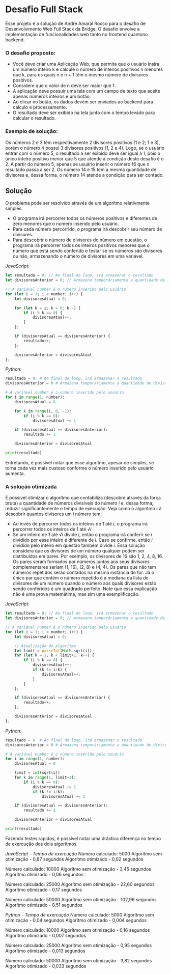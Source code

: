 # Desafio Full Stack

Esse projeto é a solução de André Amaral Rocco para o desafio de Desenvolvimento Web Full Stack da Bridge. O desafio envolve a implementação de funcionalidades web tanto no frontend quantono backend.

### O desafio proposto:
- Você deve criar uma Aplicação Web, que permita que o usuário insira um número inteiro k e calcule o número de inteiros positivos n menores que k, para os quais n e n + 1 têm o mesmo número de divisores positivos.
- Considere que o valor de n deve ser maior que 1.
- A aplicação deve possuir uma tela com um campo de texto que aceite apenas números inteiros e um botão.
- Ao clicar no botão, os dados devem ser enviados ao backend para cálculo e processamento.
- O resultado deve ser exibido na tela junto com o tempo levado para calcular o resultado.

### Exemplo de solução:
Os números 2 e 3 têm respectivamente 2 divisores positivos (1 e 2; 1 e 3), porém o número 4 possui 3 divisores positivos (1, 2 e 4). Logo, se o usuário entrar com o número 5, o resultado a ser exibido deve ser igual à 1, pois o único inteiro positivo menor que 5 que atende a condição deste desafio é o 2. A partir do número 5, apenas se usuário inserir o número 16 que o resultado passa a ser 2. Os número 14 e 15 tem a mesma quantidade de divisores e, dessa forma, o número 14 atende a condição para ser contado.

## Solução
O problema pode ser resolvido através de um algorítmo relativmente simples:
- O programa irá percorrer todos os números positivos e diferentes de zero menores que o número inserido pelo usuário.
- Para cada número percorrido, o programa irá descobrir seu número de divisores.
- Para descobrir o número de divisores do número em questão, o programa irá percorrer todos os inteiros positivos menores que o número que está sendo conferido e testar se os números são divisores ou não, armazenando o número de divisores em uma variável.

*JavaScript:*
```js
let resultado = 0; // Ao final do loop, irá armazenar o resultado
let divisoresAnterior = 0; // Armazena temporáriamente a quantidade de divisores do último número do loop

// A variável number é o número inserido pelo usuário
for (let i = 1; i < number; i++) {
    let divisoresAtual = 0;

    for (let k = i; k > 0; k--) {
        if (i % k == 0) { 
            divisoresAtual++;
        }
    };

    if (divisoresAtual == divisoresAnterior) {
        resultado++;
    };

    divisoresAnterior = divisoresAtual
};
```

*Python:*
```py
resultado = 0  # Ao final do loop, irá armazenar o resultado
divisoresAnterior = 0 # Armazena temporáriamente a quantidade de divisores do último número do loop

# A variável number é o número inserido pelo usuário
for i in range(1, number):
    divisoresAtual = 0

    for k in range(i, 0, -1):
        if (i % k == 0): 
            divisoresAtual += 1

    if (divisoresAtual == divisoresAnterior):
        resultado += 1

    divisoresAnterior = divisoresAtual

print(resultado)
```

Entretando, é possível notar que esse algorítmo, apesar de simples, se torna cada vez mais custoso conforme o número inserido pelo usuário aumenta.

### A solução otimizada

É possível otimizar o algorítmo que contabiliza (descobre através da força bruta) a quantidade de números divisíveis do número *i* e, dessa forma, reduzir significantemente o tempo de execução. 
Veja como o algorítmo irá descobrir quantos divisores um *i* número tem:
- Ao invés de percorrer todos os inteiros de 1 até *i*, o programa irá percorrer todos os inteiros de 1 até √*i*
- Se um inteiro de 1 até √*i* divide *i*, então o programa irá conferir se *i* dividido por esse inteiro é diferente de *i*. Caso se confirme, então *i* dividido pelo inteiro em questão também divide *i*.
Essa solução considera que os divisores de um número qualquer podem ser distribuídos em pares. Por exemplo, os divisores de 16 são 1, 2, 4, 8, 16. Os pares seram formados por números juntos aos seus divisores complementares seriam (1, 16), (2, 8) e (4, 4). Os pares que não tem números repetidos serão contados na mesma instância do for. Já o único par que contém o número repetido é a mediana da lista de divisores de um número quando o número aos quais divisores estão sendo conferidos é um quadrado perfeito.
Note que essa explicação não é uma prova matemátima, mas sim uma exemplificação.

*JavaScript:*
```js
let resultado = 0; // Ao final do loop, irá armazenar o resultado
let divisoresAnterior = 0; // Armazena temporáriamente a quantidade de divisores do último número do loop

// A variável number é o número inserido pelo usuário
for (let i = 1; i < number; i++) {
    let divisoresAtual = 0;

    // Atualização do algorítmo
    let limit = parseInt(Math.sqrt(i));
    for (let k = 1; k < limit+1; k++) {
        if (i % k == 0) { 
            divisoresAtual++;
            if (k != i/k) {
                divisoresAtual++;
            }
        }
    };

    if (divisoresAtual == divisoresAnterior) {
        resultado++;
    };

    divisoresAnterior = divisoresAtual
};
```

*Python:*
```py
resultado = 0  # Ao final do loop, irá armazenar o resultado
divisoresAnterior = 0 # Armazena temporáriamente a quantidade de divisores do último número do loop

# A variável number é o número inserido pelo usuário
for i in range(1, number):
    divisoresAtual = 0

    limit = int(sqrt(i))
    for k in range(1, limit+1):
        if (i % k == 0): 
            divisoresAtual += 1
            if (k != i/k):
                divisoresAtual += 1

    if (divisoresAtual == divisoresAnterior):
        resultado += 1

    divisoresAnterior = divisoresAtual

print(resultado)
```

Fazendo testes rapidos, é possível notar uma drástica diferença no tempo de exercução dos dois algorítmos.

*JavaScript - Tempo de exercução*
Número calculado: 5000
Algorítmo sem otimização - 0,87 segundos
Algorítmo otimizado - 0,02 segundos

Número calculado: 10000
Algorítmo sem otimização - 3,45 segundos
Algorítmo otimizado - 0,06 segundos

Número calculado: 25000
Algorítmo sem otimização - 22,60 segundos
Algorítmo otimizado - 0,17 segundos

Número calculado: 50000
Algorítmo sem otimização - 102,96 segundos
Algorítmo otimizado - 0,51 segundos

*Python - Tempo de exercução*
Número calculado: 5000
Algorítmo sem otimização - 0,04 segundos
Algorítmo otimizado - 0,004 segundos

Número calculado: 10000
Algorítmo sem otimização - 0,16 segundos
Algorítmo otimizado - 0,007 segundos

Número calculado: 25000
Algorítmo sem otimização - 0,95 segundos
Algorítmo otimizado - 0,013 segundos

Número calculado: 50000
Algorítmo sem otimização - 3,82 segundos
Algorítmo otimizado - 0,033 segundos